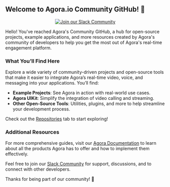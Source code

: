## Welcome to Agora.io Community GitHub! 👋

<p align="center">
  <a href="https://www.agora.io/en/join-slack/">
    <img src="https://img.shields.io/badge/slack-@RTE%20Dev-blue.svg?logo=slack" alt="Join our Slack Community">
  </a>
</p>

Hello! You've reached Agora's Community GitHub, a hub for open-source projects, example applications, and more resources created by Agora's community of developers to help you get the most out of Agora's real-time engagement platform.

### What You’ll Find Here
Explore a wide variety of community-driven projects and open-source tools that make it easier to integrate Agora’s real-time video, voice, and messaging into your applications. You’ll find:
- **Example Projects**: See Agora in action with real-world use cases.
- **Agora UIKit**: Simplify the integration of video calling and streaming.
- **Other Open-Source Tools**: Utilities, plugins, and more to help streamline your development process.

Check out the [Repositories](https://github.com/orgs/AgoraIO-Community/repositories) tab to start exploring!

### Additional Resources
For more comprehensive guides, visit our [Agora Documentation](https://docs.agora.io/en/) to learn about all the products Agora has to offer and how to implement them effectively.

Feel free to join our [Slack Community](https://www.agora.io/en/join-slack/) for support, discussions, and to connect with other developers.

Thanks for being part of our community! 🚀
